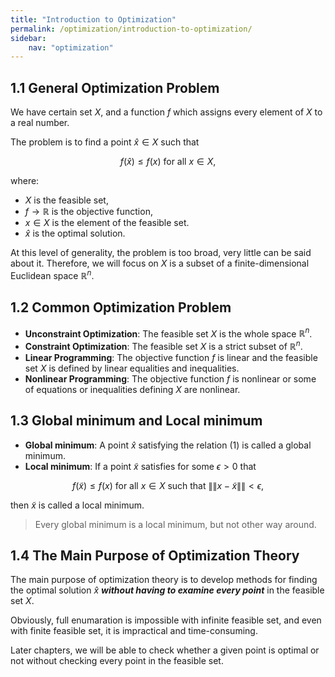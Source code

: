 ```yaml
---
title: "Introduction to Optimization"
permalink: /optimization/introduction-to-optimization/
sidebar:
    nav: "optimization"
---
```


## 1.1 General Optimization Problem

We have certain set $X$, and a function $f$ which assigns every element of $X$ to a real number.

The problem is to find a point $\hat{x} \in X$ such that 

$$\begin{equation}
f(\hat{x}) \leq f(x) \text{ for all } x \in X,
\end{equation}
$$

where:

- $X$ is the feasible set,
- $f \to \mathbb{R}$ is the objective function,
- $x \in X$ is the element of the feasible set.
- $\hat{x}$ is the optimal solution.

At this level of generality, the problem is too broad, very little can be said about it. Therefore, we will focus on $X$ is a subset of a finite-dimensional Euclidean space $\mathbb{R}^n$.

## 1.2 Common Optimization Problem

- **Unconstraint Optimization**: The feasible set $X$ is the whole space $\mathbb{R}^n$.
- **Constraint Optimization**: The feasible set $X$ is a strict subset of $\mathbb{R}^n$.
- **Linear Programming**: The objective function $f$ is linear and the feasible set $X$ is defined by linear equalities and inequalities.
- **Nonlinear Programming**: The objective function $f$ is nonlinear or some of equations or inequalities defining $X$ are nonlinear.

## 1.3 Global minimum and Local minimum

- **Global minimum**: A point $\hat{x}$ satisfying the relation $(1)$ is called a global minimum.
- **Local minimum**: If a point $\tilde{x}$ satisfies for some $\epsilon > 0$ that 

$$f(\tilde{x}) \leq f(x) \text{ for all } x \in X \text{ such that } \|\|x - \tilde{x}\|\| < \epsilon,$$

then $\tilde{x}$ is called a local minimum.

> Every global minimum is a local minimum, but not other way around.

## 1.4 The Main Purpose of Optimization Theory

The main purpose of optimization theory is to develop methods for finding the optimal solution $\hat{x}$ ***without having to examine every point*** in the feasible set $X$. 

Obviously, full enumaration is impossible with infinite feasible set, and even with finite feasible set, it is impractical and time-consuming.

Later chapters, we will be able to check whether a given point is optimal or not without checking every point in the feasible set.


